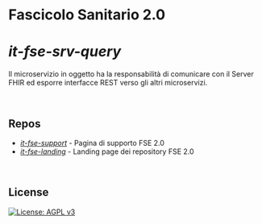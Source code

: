 
# Fascicolo Sanitario 2.0

# _it-fse-srv-query_ 

Il microservizio in oggetto ha la responsabilità di comunicare con il Server FHIR ed esporre interfacce REST verso gli altri microservizi.

<br/>

## Repos
- [*it-fse-support*](https://github.com/ministero-salute/it-fse-support) - Pagina di supporto FSE 2.0
- [*it-fse-landing*](https://github.com/ministero-salute/it-fse-landing) - Landing page dei repository FSE 2.0

<br/>

## License

[![License: AGPL v3](https://img.shields.io/badge/License-AGPL_v3-blue.svg)](https://www.gnu.org/licenses/agpl-3.0)
